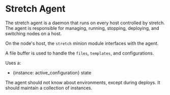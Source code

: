 # Stretch Agent

The stretch agent is a daemon that runs on every host controlled by stretch. The agent is responsible for managing, running, stopping, deploying, and switching nodes on a host.

On the node's host, the `stretch` minion module interfaces with the agent.

A file buffer is used to handle the `files`, `templates`, and configurations.

Uses a:
 - {instance: active_configuration} state

The agent should not know about environments, except during deploys.
It should maintain a collection of instances.
